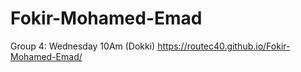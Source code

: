 # Fokir-Mohamed-Emad

Group 4: Wednesday 10Am (Dokki)					https://routec40.github.io/Fokir-Mohamed-Emad/								
